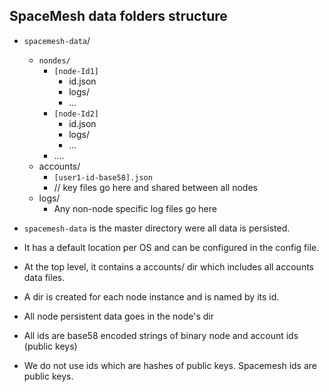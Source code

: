 ## SpaceMesh data folders structure

- `spacemesh-data`/   
    - `nondes/`  
       - `[node-Id1]`
	        - id.json   
	        - logs/
	        - ...
        - `[node-Id2]`
	        - id.json
	        - logs/
	        - ...
	    - ....
    - accounts/
        - `[user1-id-base58].json`
	    - // key files go here and shared between all nodes
	- logs/
	    - Any non-node specific log files go here


- `spacemesh-data` is the master directory were all data is persisted. 
- It has a default location per OS and can be configured in the config file.
- At the top level, it contains a accounts/ dir which includes all accounts data files.
- A dir is created for each node instance and is named by its id.
- All node persistent data goes in the node's dir
- All ids are base58 encoded strings of binary node and account ids (public keys)
- We do not use ids which are hashes of public keys. Spacemesh ids are public keys.



